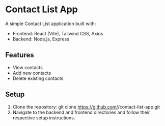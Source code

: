 # Contact List App
A simple Contact List application built with:
- Frontend: React (Vite), Tailwind CSS, Axios
- Backend: Node.js, Express

## Features
- View contacts
- Add new contacts
- Delete existing contacts

## Setup
1. Clone the repository: git clone https://github.com/<your-username>/contact-list-app.git
2. Navigate to the backend and frontend directories and follow their respective setup instructions.
